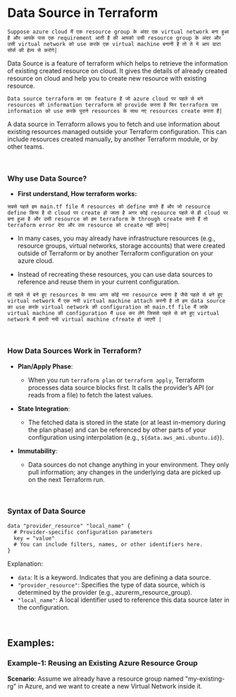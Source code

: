# Data Source in Terraform

```Suppose azure cloud मैं एक resource group के अंदर एक virtual network बना हुआ है और आपके पास एक requirement आती है की आपको उसी resource group के अंदर और उसी virtual network को use करके एक virtual machine बनानी है तो ते ये आप डाटा सोर्स की हेल्प से करोगे|```

Data Source is a feature of terraform which helps to retrieve the information of existing created resource on cloud. It gives the details of already created resource on cloud and help you to create new resource with existing resource.

```Data source terraform का एक feature है जो azure cloud पर पहले से बने resources की information terraform को provide करता है फिर terraform उस information को use करके पुराने resources के साथ नए resources create करता हैं|```


A data source in Terraform allows you to fetch and use information about existing resources managed outside your Terraform configuration. This can include resources created manually, by another Terraform module, or by other teams.

<br>

### Why use Data Source?

- **First understand, How terraform works:**

```सबसे पहले हम main.tf file मैं resources को define करते हैं और जो resource define किया है वो cloud पर create हो जाता है अगर कोई resource पहले से ही cloud पर बना हुआ है और उसी resource को हम terraform के through create करते हैं तो terraform error देगा और उस resource को create नहीं करेगा|```

- In many cases, you may already have infrastructure resources (e.g., resource groups, virtual networks, storage accounts) that were created outside of Terraform or by another Terraform configuration on your azure cloud.

- Instead of recreating these resources, you can use data sources to reference and reuse them in your current configuration.

```तो पहले से बने हुए resources के साथ अगर कोई नया resource बनाना है जैसे पहले से बने हुए virtual network मैं एक नयी virtual machine attach करनी है तो हम data source का use करके virtual network की configuration को main.tf file मैं लाके virtual machine की configuration मैं use कर लेंगे जिससे पहले से बने हुए virtual network मैं हमारी नयी virtual machine cfreate हो जाएगी |```

<br>

### How Data Sources Work in Terraform?

- **Plan/Apply Phase**:
  - When you run ```terraform plan``` or ```terraform apply```, Terraform processes data source blocks first. It calls the provider’s API (or reads from a file) to fetch the latest values.
    
- **State Integration**:
  - The fetched data is stored in the state (or at least in-memory during the plan phase) and can be referenced by other parts of your configuration using interpolation (e.g., ```${data.aws_ami.ubuntu.id}```).

- **Immutability**:
  - Data sources do not change anything in your environment. They only pull information; any changes in the underlying data are picked up on the next Terraform run.

<br>

###  Syntax of Data Source

```
data "provider_resource" "local_name" {
  # Provider-specific configuration parameters
  key = "value"
  # You can include filters, names, or other identifiers here.
}
```

Explanation:
- ```data```: It is a keyword. Indicates that you are defining a data source.
- ```"provider_resource"```: Specifies the type of data source, which is determined by the provider (e.g., azurerm_resource_group).
- ```"local_name"```: A local identifier used to reference this data source later in the configuration.

<br>

## Examples:

### Example-1: Reusing an Existing Azure Resource Group

**Scenario**: Assume we already have a resource group named "my-existing-rg" in Azure, and we want to create a new Virtual Network inside it.

